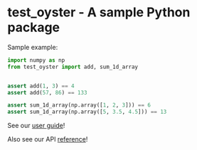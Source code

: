 
# test_oyster - A sample Python package

Sample example:

```python
import numpy as np
from test_oyster import add, sum_1d_array


assert add(1, 3) == 4
assert add(57, 86) == 133

assert sum_1d_array(np.array([1, 2, 3])) == 6
assert sum_1d_array(np.array([5, 3.5, 4.5])) == 13
```

See our [user guide](user-guide.md)!

Also see our API [reference](reference.md)!

